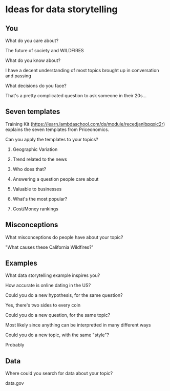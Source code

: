 # Ideas for data storytelling

## You

What do you care about?

The future of society and WILDFIRES

What do you know about?

I have a decent understanding of most topics brought up in conversation and passing

What decisions do you face?

That's a pretty complicated question to ask someone in their 20s...

## Seven templates

Training Kit (https://learn.lambdaschool.com/ds/module/recedjanlbpqxic2r) explains the seven templates from Priceonomics.

Can you apply the templates to your topics?

1. Geographic Variation


2. Trend related to the news


3. Who does that?


4. Answering a question people care about


5. Valuable to businesses


6. What's the most popular?


7. Cost/Money rankings


## Misconceptions

What misconceptions do people have about your topic?

"What causes these California Wildfires?"

## Examples

What data storytelling example inspires you?

How accurate is online dating in the US?

Could you do a new hypothesis, for the same question?

Yes, there's two sides to every coin

Could you do a new question, for the same topic?

Most likely since anything can be interpretted in many different ways

Could you do a new topic, with the same "style"?

Probably

## Data

Where could you search for data about your topic?

data.gov

